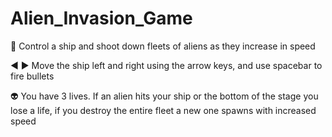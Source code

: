 # Alien_Invasion_Game
🚀 Control a ship and shoot down fleets of aliens as they increase in speed

◀️ ▶️ Move the ship left and right using the arrow keys, and use spacebar to fire bullets

👽 You have 3 lives. If an alien hits your ship or the bottom of the stage you lose a life, if you destroy the entire fleet a new one spawns with increased speed

